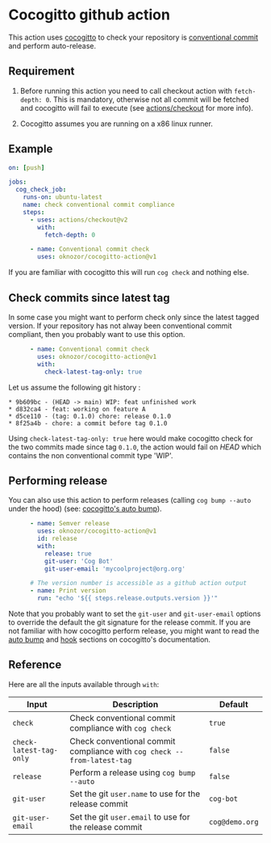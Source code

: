 # Cocogitto github action

This action uses [cocogitto](https://github.com/oknozor/cocogitto) to check 
your repository is [conventional commit](https://conventionalcommits.org/) and perform auto-release.

## Requirement

1. Before running this action you need to call checkout action with `fetch-depth: 0`. This is mandatory, otherwise not all commit 
will be fetched and cocogitto will fail to execute (see [actions/checkout](https://github.com/actions/checkout#checkout-v2) for more info).

2. Cocogitto assumes you are running on a x86 linux runner.

## Example 

```yaml
on: [push]

jobs:
  cog_check_job:
    runs-on: ubuntu-latest
    name: check conventional commit compliance
    steps:
      - uses: actions/checkout@v2
        with:
          fetch-depth: 0

      - name: Conventional commit check
        uses: oknozor/cocogitto-action@v1
```

If you are familiar with cocogitto this will run `cog check` and nothing else.

## Check commits since latest tag 

In some case you might want to perform check only since the latest tagged version.
If your repository has not alway been conventional commit compliant, then you probably want to 
use this option. 

```yaml
      - name: Conventional commit check
        uses: oknozor/cocogitto-action@v1
        with:
          check-latest-tag-only: true
```

Let us assume the following git history : 

```
* 9b609bc - (HEAD -> main) WIP: feat unfinished work
* d832ca4 - feat: working on feature A
* d5ce110 - (tag: 0.1.0) chore: release 0.1.0
* 8f25a4b - chore: a commit before tag 0.1.0
```

Using `check-latest-tag-only: true` here would make cocogitto check for the two commits made since
tag `0.1.0`, the action would fail on *HEAD* which contains the non conventional commit
type 'WIP'.

## Performing release

You can also use this action to perform releases (calling `cog bump --auto` under the hood) 
(see: [cocogitto's auto bump](https://github.com/oknozor/cocogitto#auto-bump)).

```yaml
      - name: Semver release
        uses: oknozor/cocogitto-action@v1
        id: release
        with:
          release: true
          git-user: 'Cog Bot'
          git-user-email: 'mycoolproject@org.org'

      # The version number is accessible as a github action output
      - name: Print version
        run: "echo '${{ steps.release.outputs.version }}'"
```

Note that you probably want to set the `git-user` and `git-user-email` options to override the default the git signature for the release commit. 
If you are not familiar with how cocogitto perform release, you might want to read the [auto bump](https://github.com/oknozor/cocogitto#auto-bump)
and [hook](https://github.com/oknozor/cocogitto#auto-bump) sections on cocogitto's documentation.

##  Reference 

Here are all the inputs available through `with`:

| Input                   | Description                                                                | Default    |
| -------------------     | -------------------------------------------------------------------------- | -------    |
| `check`                 | Check conventional commit compliance with `cog check`                      |   `true`   |
| `check-latest-tag-only` | Check conventional commit compliance with `cog check --from-latest-tag`    |   `false`  |
| `release`               | Perform a release using `cog bump --auto`                                  |   `false`  |
| `git-user`              | Set the git `user.name` to use for the release commit                      |   `cog-bot`|
| `git-user-email`        | Set the git `user.email` to use for the release commit                      |  `cog@demo.org`|





